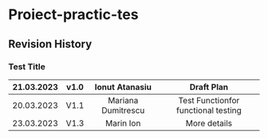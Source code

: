 # Proiect-practic-tes
## Revision History
### Test Title
| 21.03.2023 | v1.0  | Ionut Atanasiu | Draft Plan |
| :-----: | :---: | :---: | :-----: |
| 20.03.2023 | V1.1   | Mariana Dumitrescu | Test Functionfor functional testing |
|23.03.2023 |V1.3| Marin Ion  | More details |
